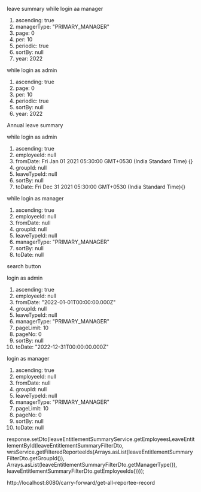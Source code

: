 
leave summary
while login aa manager 
1.  ascending: true
2.  managerType: "PRIMARY_MANAGER"
3.  page: 0
4.  per: 10
5.  periodic: true
6.  sortBy: null
7.  year: 2022

while login as admin
1.  ascending: true
2.  page: 0
3.  per: 10
4.  periodic: true
5.  sortBy: null
6.  year: 2022

Annual leave summary

while login as admin 
1.  ascending: true
2.  employeeId: null
3.  fromDate: Fri Jan 01 2021 05:30:00 GMT+0530 (India Standard Time) {}
4.  groupId: null
5.  leaveTypeId: null
6.  sortBy: null
7.  toDate: Fri Dec 31 2021 05:30:00 GMT+0530 (India Standard Time){}

while login as manager
1.  ascending: true
2.  employeeId: null
3.  fromDate: null
4.  groupId: null
5.  leaveTypeId: null
6.  managerType: "PRIMARY_MANAGER"
7.  sortBy: null
8.  toDate: null

search button

login as admin
1.  ascending: true
2.  employeeId: null
3.  fromDate: "2022-01-01T00:00:00.000Z"
4.  groupId: null
5.  leaveTypeId: null
6.  managerType: "PRIMARY_MANAGER"
7.  pageLimit: 10
8.  pageNo: 0
9.  sortBy: null
10.  toDate: "2022-12-31T00:00:00.000Z"

login as manager
1.  ascending: true
2.  employeeId: null
3.  fromDate: null
4.  groupId: null
5.  leaveTypeId: null
6.  managerType: "PRIMARY_MANAGER"
7.  pageLimit: 10
8.  pageNo: 0
9.  sortBy: null
10.  toDate: null




response.setDto(leaveEntitlementSummaryService.getEmployeesLeaveEntitlementById(leaveEntitlementSummaryFilterDto, wrsService.getFilteredReporteeIds(Arrays.asList(leaveEntitlementSummaryFilterDto.getGroupId()), Arrays.asList(leaveEntitlementSummaryFilterDto.getManagerType()), leaveEntitlementSummaryFilterDto.getEmployeeIds())));



http://localhost:8080/carry-forward/get-all-reportee-record